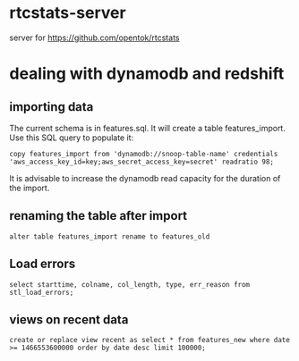 # rtcstats-server
server for https://github.com/opentok/rtcstats

# dealing with dynamodb and redshift

## importing data
The current schema is in features.sql. It will create a table features_import. Use this SQL query to populate it:
```
copy features_import from 'dynamodb://snoop-table-name' credentials 'aws_access_key_id=key;aws_secret_access_key=secret' readratio 98;
```

It is advisable to increase the dynamodb read capacity for the duration of the import.

## renaming the table after import
```
alter table features_import rename to features_old
```

## Load errors
```
select starttime, colname, col_length, type, err_reason from stl_load_errors;
```

## views on recent data
```
create or replace view recent as select * from features_new where date >= 1466553600000 order by date desc limit 100000;
```
